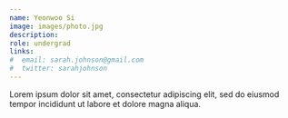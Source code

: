 ```yaml
---
name: Yeonwoo Si
image: images/photo.jpg
description: 
role: undergrad
links:
#  email: sarah.johnson@gmail.com
#  twitter: sarahjohnson
---
```


Lorem ipsum dolor sit amet, consectetur adipiscing elit, sed do eiusmod tempor incididunt ut labore et dolore magna aliqua.